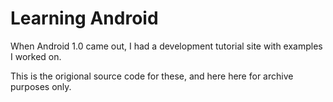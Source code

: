 # Learning Android

When Android 1.0 came out, I had a development tutorial site with examples I worked on.

This is the origional source code for these, and here here for archive purposes only.
